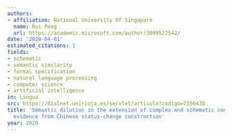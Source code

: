 ```yaml
---
authors:
- affiliation: National University Of Singapore
  name: Rui Peng
  url: https://academic.microsoft.com/author/3009522542/
date: '2020-04-01'
estimated_citations: 1
fields:
- schematic
- semantic similarity
- formal specification
- natural language processing
- computer science
- artificial intelligence
in: Lingua
src: https://dialnet.unirioja.es/servlet/articulo?codigo=7356430
title: 'Semantic dilution in the extension of complex and schematic constructions:
  evidence from Chinese status-change construction'
year: 2020
---
```

